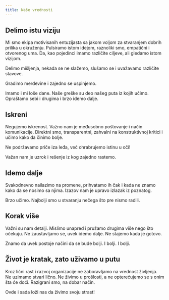 ```yaml
---
title: Naše vrednosti
---
```


## Delimo istu viziju

Mi smo ekipa motivisanih entuzijasta sa jakom voljom za stvaranjem dobrih prilika u okruženju. Pulsiramo istom idejom, raznoliki smo, empatični i otvorenog uma. Da, kao pojedinci imamo različite ciljeve, ali gledamo istom vizijom. 

Delimo mišljenja, nekada se ne slažemo, slušamo se i uvažavamo različite stavove.

Gradimo merdevine i zajedno se uspinjemo.

Imamo i mi loše dane. Naše greške su deo našeg puta iz kojih učimo. Opraštamo sebi i drugima i brzo idemo dalje.


## Iskreni

Negujemo iskrenost. Važno nam je međusobno poštovanje i način komunikacije. Direktni smo, transparentni, zahvalni na konstruktivnoj kritici i učimo kako da činimo bolje.

Ne podržavamo priče iza leđa, već ohrabrujemo istinu u oči!

Važan nam je uzrok i rešenje iz kog zajedno rastemo.


## Idemo dalje

Svakodnevno nailazimo na promene, prihvatamo ih čak i kada ne znamo kako da se nosimo sa njima. Izazov nam je upravo izlazak iz poznatog.

Brzo učimo. Najbolji smo u stvaranju nečega što pre nismo radili.


## Korak više 

Važni su nam detalji. Mislimo unapred i pružamo drugima više nego što očekuju. Ne zaustavljamo se, uvek idemo dalje. Ne stajemo kada je gotovo.

Znamo da uvek postoje načini da se bude bolji. I bolji. I bolji.


## Život je kratak, zato uživamo u putu 

Kroz lični rast i razvoj organizacije ne zaboravljamo na vrednost življenja. Ne uzimamo stvari lično. Ne živimo u prošlosti, a ne opterećujemo se s onim šta će doći. Razigrani smo, na dobar način.

Ovde i sada loži nas da živimo svoju strast! 
